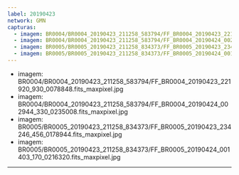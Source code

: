 ```yaml
---
label: 20190423
network: GMN
capturas:
  - imagem: BR0004/BR0004_20190423_211258_583794/FF_BR0004_20190423_221920_930_0078848.fits_maxpixel.jpg
  - imagem: BR0004/BR0004_20190423_211258_583794/FF_BR0004_20190424_002944_330_0235008.fits_maxpixel.jpg
  - imagem: BR0005/BR0005_20190423_211258_834373/FF_BR0005_20190423_234246_456_0178944.fits_maxpixel.jpg
  - imagem: BR0005/BR0005_20190423_211258_834373/FF_BR0005_20190424_001403_170_0216320.fits_maxpixel.jpg
---
```

  - imagem: BR0004/BR0004_20190423_211258_583794/FF_BR0004_20190423_221920_930_0078848.fits_maxpixel.jpg
  - imagem: BR0004/BR0004_20190423_211258_583794/FF_BR0004_20190424_002944_330_0235008.fits_maxpixel.jpg
  - imagem: BR0005/BR0005_20190423_211258_834373/FF_BR0005_20190423_234246_456_0178944.fits_maxpixel.jpg
  - imagem: BR0005/BR0005_20190423_211258_834373/FF_BR0005_20190424_001403_170_0216320.fits_maxpixel.jpg
---
